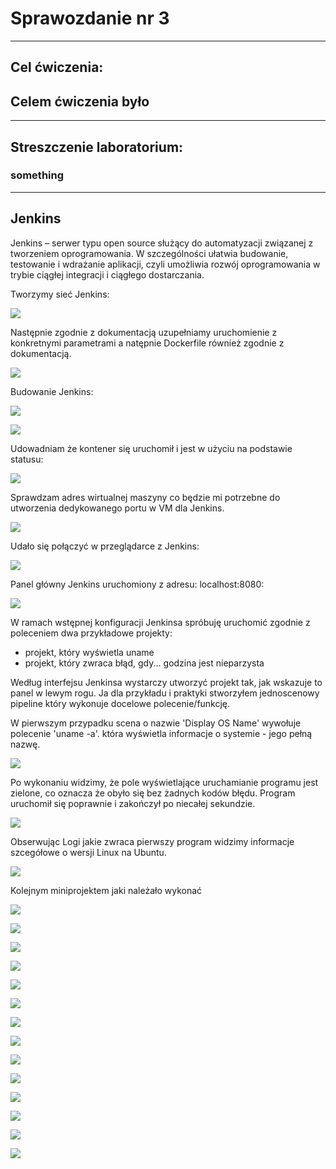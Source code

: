 # Sprawozdanie nr 3
---
## Cel ćwiczenia:
 ## Celem ćwiczenia było 

---

## Streszczenie laboratorium:

###  something

---

## Jenkins

Jenkins – serwer typu open source służący do automatyzacji związanej z tworzeniem oprogramowania. W szczególności ułatwia budowanie, testowanie i wdrażanie aplikacji, czyli umożliwia rozwój oprogramowania w trybie ciągłej integracji i ciągłego dostarczania. 

Tworzymy sieć Jenkins:

![](zrzuty_ekranu/sudo_docker_jenkins.png)

Następnie zgodnie z dokumentacją uzupełniamy uruchomienie z konkretnymi parametrami a natępnie Dockerfile również zgodnie z dokumentacją. 

![](zrzuty_ekranu/run1_jenkins.png)


Budowanie Jenkins:

![](zrzuty_ekranu/myjenkins.png)



![](zrzuty_ekranu/1.png)


Udowadniam że kontener się uruchomił i jest w użyciu na podstawie statusu:

![](zrzuty_ekranu/container.png)

Sprawdzam adres wirtualnej maszyny co będzie mi potrzebne do utworzenia dedykowanego portu w VM dla Jenkins. 

![](zrzuty_ekranu/ipa.png)


Udało się połączyć w przeglądarce z Jenkins:

![](zrzuty_ekranu/mamyto.png)


Panel główny Jenkins uruchomiony z adresu: localhost:8080:

![](zrzuty_ekranu/2.png)


W ramach wstępnej konfiguracji Jenkinsa spróbuję uruchomić zgodnie z poleceniem dwa przykładowe projekty:

- projekt, który wyświetla uname
- projekt, który zwraca błąd, gdy... godzina jest nieparzysta

Według interfejsu Jenkinsa wystarczy utworzyć projekt tak, jak wskazuje to panel w lewym rogu. Ja dla przykładu i praktyki stworzyłem jednoscenowy pipeline który wykonuje docelowe polecenie/funkcję.

W pierwszym przypadku scena o nazwie 'Display OS Name'  wywołuje polecenie 'uname -a'. która wyświetla informacje o systemie - jego pełną nazwę.

![](zrzuty_ekranu/3.png)

Po wykonaniu widzimy, że pole wyświetlające uruchamianie programu jest zielone, co oznacza że obyło się bez żadnych kodów błędu. Program uruchomił się poprawnie i zakończył po niecałej sekundzie.

![](zrzuty_ekranu/4.png)

Obserwując Logi jakie zwraca pierwszy program widzimy informacje szcegółowe o wersji Linux na Ubuntu.

![](zrzuty_ekranu/8.png)

Kolejnym miniprojektem jaki należało wykonać

![](zrzuty_ekranu/5.png)

![](zrzuty_ekranu/6.png)

![](zrzuty_ekranu/7.png)

![](zrzuty_ekranu/8.png)

![](zrzuty_ekranu/9.png)

![](zrzuty_ekranu/10.png)

![](zrzuty_ekranu/11.png)

![](zrzuty_ekranu/12.png)

![](zrzuty_ekranu/13.png)

![](zrzuty_ekranu/14.png)

![](zrzuty_ekranu/15.png)

![](zrzuty_ekranu/16.png)

![](zrzuty_ekranu/17.png)

![](zrzuty_ekranu/18.png)






